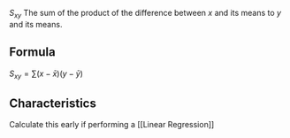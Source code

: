 $S_{xy}$
The sum of the product of the difference between $x$ and its means to $y$ and its means.

## Formula
$S_{xy} = ∑(x-\bar{x})(y-\bar{y})$

## Characteristics
Calculate this early if performing a [[Linear Regression]]